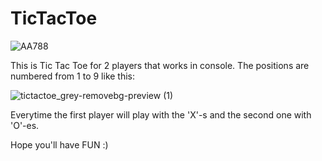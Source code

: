# TicTacToe
![AA788](https://github.com/klauseen/TicTacToe/assets/134730407/ab665121-4690-43f0-a8f3-0ef0a1a1e92e)

This is Tic Tac Toe for 2 players that works in console. The positions are numbered from 1 to 9 like this: 

![tictactoe_grey-removebg-preview (1)](https://github.com/klauseen/TicTacToe/assets/134730407/834115a7-7a5e-43ca-823a-82699fb1667b)


Everytime the first player will play with the 'X'-s and the second one with 'O'-es.


Hope you'll have FUN :)


